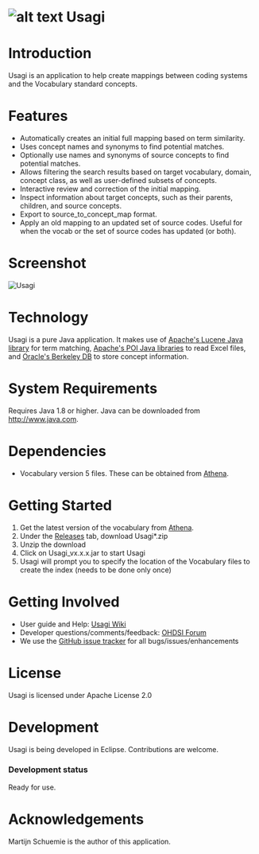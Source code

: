 ![alt text](https://github.com/OHDSI/Usagi/blob/master/src/org/ohdsi/usagi/ui/Usagi64.png) Usagi
===========

Introduction
========
Usagi is an application to help create mappings between coding systems and the Vocabulary standard concepts. 

Features
========
- Automatically creates an initial full mapping based on term similarity.
- Uses concept names and synonyms to find potential matches.
- Optionally use names and synonyms of source concepts to find potential matches.
- Allows filtering the search results based on target vocabulary, domain, concept class, as well as user-defined subsets of concepts.
- Interactive review and correction of the initial mapping.
- Inspect information about target concepts, such as their parents, children, and source concepts.
- Export to source_to_concept_map format.
- Apply an old mapping to an updated set of source codes. Useful for when the vocab or the set of source codes has updated (or both).

Screenshot
===========
<img src="https://github.com/OHDSI/Usagi/blob/master/man/Screenshot.png" alt="Usagi" title="Usagi" />

Technology
============
Usagi is a pure Java application. It makes use of [Apache's Lucene Java library](http://lucene.apache.org/) for term matching, [Apache's POI Java libraries](http://poi.apache.org/) to read Excel files, and [Oracle's Berkeley DB](http://www.oracle.com/technetwork/database/database-technologies/berkeleydb/overview/index.html) to store concept information.

System Requirements
============
Requires Java 1.8 or higher. Java can be downloaded from <a href="http://www.java.com" target="_blank">http://www.java.com</a>.

Dependencies
============
 * Vocabulary version 5 files. These can be obtained from [Athena](http://athena.ohdsi.org).

Getting Started
===============
1. Get the latest version of the vocabulary from [Athena](http://athena.ohdsi.org).
2. Under the [Releases](https://github.com/OHDSI/Usagi/releases) tab, download Usagi*.zip
3. Unzip the download
4. Click on Usagi_vx.x.x.jar to start Usagi
5. Usagi will prompt you to specify the location of the Vocabulary files to create the index (needs to be done only once)

Getting Involved
=============
* User guide and Help: <a href="http://www.ohdsi.org/web/wiki/doku.php?id=documentation:software:usagi">Usagi Wiki</a>
* Developer questions/comments/feedback: <a href="http://forums.ohdsi.org/c/developers">OHDSI Forum</a>
* We use the <a href="../../issues">GitHub issue tracker</a> for all bugs/issues/enhancements

License
=======
Usagi is licensed under Apache License 2.0

Development
===========
Usagi is being developed in Eclipse. Contributions are welcome.
### Development status
Ready for use.

Acknowledgements
================
Martijn Schuemie is the author of this application.
